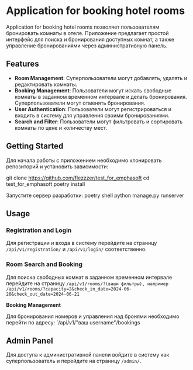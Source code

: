 # Application for booking hotel rooms

Application for booking hotel rooms позволяет пользователям бронировать комнаты в отеле. Приложение предлагает простой интерфейс для поиска и бронирования доступных комнат, а также управление бронированиями через административную панель.

## Features

- **Room Management**: Суперпользователи могут добавлять, удалять и редактировать комнаты.
- **Booking Management**: Пользователи могут искать свободные комнаты в заданном временном интервале и делать бронирования. Суперпользователи могут отменять бронирования.
- **User Authentication**: Пользователи могут регистрироваться и входить в систему для управления своими бронированиями.
- **Search and Filter**: Пользователи могут фильтровать и сортировать комнаты по цене и количеству мест.

## Getting Started

Для начала работы с приложением необходимо клонировать репозиторий и установить зависимости:

git clone https://github.com/flezzzer/test_for_emphasoft
cd test_for_emphasoft
poetry install


Запустите сервер разработки:
poetry shell
python manage.py runserver


## Usage

### Registration and Login

Для регистрации и входа в систему перейдите на страницу `/api/v1/registration/` и `/api/v1/login/` соответственно.

### Room Search and Booking

Для поиска свободных комнат в заданном временном интервале перейдите на страницу `/api/v1/rooms/?(ваши фильтры), например /api/v1/rooms/?capacity=2&check_in_date=2024-06-20&check_out_date=2024-06-21`

**Booking Management**

Для бронирования номеров и управления над бронями необходимо перейти по адресу: `/api/v1/"ваш username"/bookings 

## Admin Panel

Для доступа к административной панели войдите в систему как суперпользователь и перейдите на страницу `/admin/`.
